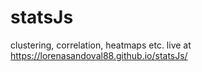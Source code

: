 # statsJs

clustering, correlation, heatmaps etc. 
live at https://lorenasandoval88.github.io/statsJs/
